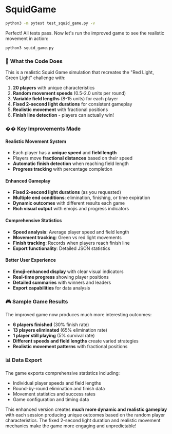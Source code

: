 # SquidGame


```bash
python3 -m pytest test_squid_game.py -v
```
Perfect! All tests pass. Now let's run the improved game to see the realistic movement in action:

```bash
python3 squid_game.py
```

### 🎯 **What the Code Does**

This is a realistic Squid Game simulation that recreates the "Red Light, Green Light" challenge with:

1. **20 players** with unique characteristics
2. **Random movement speeds** (0.5-2.0 units per round)
3. **Variable field lengths** (8-15 units) for each player
4. **Fixed 2-second light durations** for consistent gameplay
5. **Realistic movement** with fractional positions
6. **Finish line detection** - players can actually win!

### �� **Key Improvements Made**

#### **Realistic Movement System**
- Each player has a **unique speed** and **field length**
- Players move **fractional distances** based on their speed
- **Automatic finish detection** when reaching field length
- **Progress tracking** with percentage completion

#### **Enhanced Gameplay**
- **Fixed 2-second light durations** (as you requested)
- **Multiple end conditions**: elimination, finishing, or time expiration
- **Dynamic outcomes** with different results each game
- **Rich visual output** with emojis and progress indicators

#### **Comprehensive Statistics**
- **Speed analysis**: Average player speed and field length
- **Movement tracking**: Green vs red light movements
- **Finish tracking**: Records when players reach finish line
- **Export functionality**: Detailed JSON statistics

#### **Better User Experience**
- **Emoji-enhanced display** with clear visual indicators
- **Real-time progress** showing player positions
- **Detailed summaries** with winners and leaders
- **Export capabilities** for data analysis

### 🎮 **Sample Game Results**

The improved game now produces much more interesting outcomes:
- **6 players finished** (30% finish rate)
- **13 players eliminated** (65% elimination rate)  
- **1 player still playing** (5% survival rate)
- **Different speeds and field lengths** create varied strategies
- **Realistic movement patterns** with fractional positions

### 📊 **Data Export**

The game exports comprehensive statistics including:
- Individual player speeds and field lengths
- Round-by-round elimination and finish data
- Movement statistics and success rates
- Game configuration and timing data

This enhanced version creates **much more dynamic and realistic gameplay** with each session producing unique outcomes based on the random player characteristics. The fixed 2-second light duration and realistic movement mechanics make the game more engaging and unpredictable!
